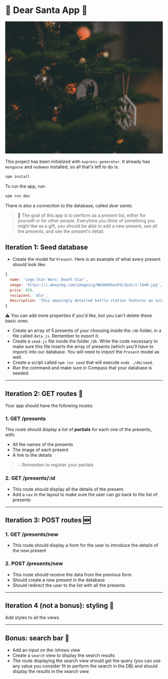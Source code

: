 # 🎄 Dear Santa App 🎄

![christmas gif](public/images/christmas.gif)

This project has been initialized with `express-generator`. It already has `mongoose` and `nodemon` installed, so all that's left to do is:
```bash
npm install
````

To run the app, run:
```bash
npm run dev
```
There is also a connection to the database, called *dear santa*.

> 🎁 The goal of this app is to perform as a present list, either for yourself or for other people. Everytime you think of something you might like as a gift, you should be able to add a new present, see all the presents, and see the present's detail.

## Iteration 1: Seed database

- Create the model for `Present`. Here is an example of what every present should look like:

```js
{
  name: 'Lego Star Wars: Death Star',
  image: 'https://i.ebayimg.com/images/g/Wb4AAOSwuPdifpxC/s-l640.jpg',
  price: 850,
  recipient: 'Ale',
  description: 'This amazingly detailed battle station features an incredible array of minifigure-scale scenes, moving parts, characters and accessories from Episodes IV and VI.'
}
```

⚠️ You can add more properties if you'd like, but you can't delete these basic ones.

- Create an array of 5 presents of your choosing inside the `/db` folder, in a file called `data.js`. Remember to export it.
- Create a `seed.js` file inside the folder `/db`. Write the code necessary to make sure this file inserts the array of presents (which you'll have to import) into our database. You will need to import the `Present` model as well.
- Create a script called `npm run seed` that will execute `node ./db/seed`.
- Run the command and make sure in Compass that your database is seeded.

----
## Iteration 2: GET routes 👀

Your app should have the following routes:

### 1. GET /presents

This route should display a list of **partials** for each one of the presents, with:
- All the names of the presents
- The image of each present
- A link to the details

> 💡 Remember to register your partials

### 2. GET /presents/:id

- This route should display all the details of the present.
- Add a `nav` in the layout to make sure the user can go back to the list of presents

--- 
## Iteration 3: POST routes 🆕

### 1. GET /presents/new

- This route should display a form for the user to introduce the details of the new present

### 2. POST /presents/new

- This route should receive the data from the previous form
- Should create a new present in the database
- Should redirect the user to the list with all the presents

---

## Iteration 4 (not a bonus): styling 🎨

Add styles to all the views

---

## Bonus: search bar 🔎

- Add an input on the /shows view
- Create a `search` view to display the search results
- The route displaying the search view should get the query (you can use any value you consider fit to perform the search in the DB) and should display the results in the search view




